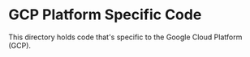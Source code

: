 # GCP Platform Specific Code
This directory holds code that's specific to the Google Cloud Platform (GCP).